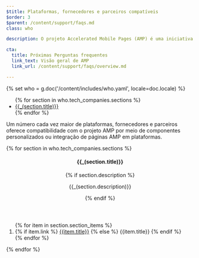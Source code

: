 ```yaml
---
$title: Plataformas, fornecedores e parceiros compatíveis
$order: 3
$parent: /content/support/faqs.md
class: who

description: O projeto Accelerated Mobile Pages (AMP) é uma iniciativa de código aberto que facilita a criação de conteúdo otimizado para dispositivos móveis. Com ele, os editores podem criar conteúdo uma vez só e carregar esse material de maneira instantânea em qualquer lugar. – Projeto Accelerated Mobile Pages

cta:
  title: Próximas Perguntas frequentes
  link_text: Visão geral de AMP
  link_url: /content/support/faqs/overview.md

---
```

{% set who = g.doc('/content/includes/who.yaml', locale=doc.locale) %}

<div class="inline-toc">
  <ul>
    {% for section in who.tech_companies.sections %}
      <li><a href="#{{section.title|slug}}">{{_(section.title)}}</a></li>
    {% endfor %}
  </ul>
</div>

Um número cada vez maior de plataformas, fornecedores e parceiros oferece compatibilidade com o projeto AMP por meio de componentes personalizados ou integração de páginas AMP em plataformas.

<div class="who-container">
  <amp-accordion disable-session-states>
  {% for section in who.tech_companies.sections %}
    <section id="{{section.title|slug}}" {% if loop.index == 1 %}expanded{% endif %}>
      <header class="accordion-header">
        <h4 class="accordion-title">{{_(section.title)}}</h4>
        {% if section.description %}<p>{{_(section.description)}}</p>{% endif %}
      </header>
      <div class="accordion-content">
        <ol class="item-container">
        {% for item in section.section_items %}
          <li class="item">
            {% if item.link %}
              <a href="{{item.link}}">{{item.title}}</a>
            {% else %}
              {{item.title}}
            {% endif %}
          </li>
        {% endfor %}
        </ol>
      </div>
    </section>
  {% endfor %}
  </amp-accordion>
</div>
